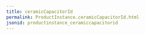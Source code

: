 ```yaml
---
title: ceramicCapacitorId
permalink: ProductInstance.ceramicCapacitorId.html
jsonid: productinstance_ceramiccapacitorid
---
```

